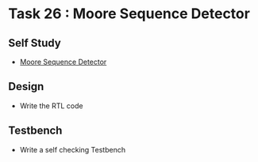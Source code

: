 # Task 26 : Moore Sequence Detector

## Self Study
- [Moore Sequence Detector](https://vlsiverify.com/verilog/verilog-codes/moore-sequence-detector/)

## Design
  - Write the RTL code

## Testbench
  - Write a self checking Testbench
